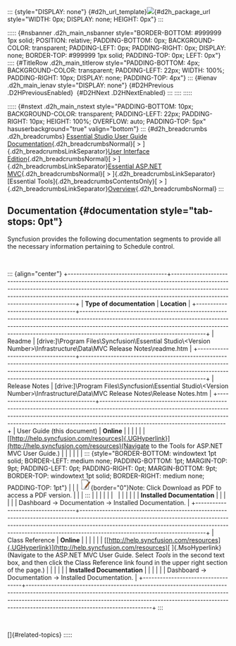 ::: {style="DISPLAY: none"}
[](ms-xhelp:///?Id=d2h_url_template){#d2h_url_template}![](!package_url!){#d2h_package_url style="WIDTH: 0px; DISPLAY: none; HEIGHT: 0px"}
:::

::::: {#nsbanner .d2h_main_nsbanner style="BORDER-BOTTOM: #999999 1px solid; POSITION: relative; PADDING-BOTTOM: 0px; BACKGROUND-COLOR: transparent; PADDING-LEFT: 0px; PADDING-RIGHT: 0px; DISPLAY: none; BORDER-TOP: #999999 1px solid; PADDING-TOP: 0px; LEFT: 0px"}
:::: {#TitleRow .d2h_main_titlerow style="PADDING-BOTTOM: 4px; BACKGROUND-COLOR: transparent; PADDING-LEFT: 22px; WIDTH: 100%; PADDING-RIGHT: 10px; DISPLAY: none; PADDING-TOP: 4px"}
::: {#ienav .d2h_main_ienav style="DISPLAY: none"}
[](ms-xhelp:///?Id=0d9bca5b-e8b7-479f-b9de-bc9f3886aecd){#D2HPrevious .D2HPreviousEnabled}  [](ms-xhelp:///?Id=cd89e30d-2315-407f-8b24-e1aa09c0d493){#D2HNext .D2HNextEnabled}
:::
::::
:::::

::::: {#nstext .d2h_main_nstext style="PADDING-BOTTOM: 10px; BACKGROUND-COLOR: transparent; PADDING-LEFT: 22px; PADDING-RIGHT: 10px; HEIGHT: 100%; OVERFLOW: auto; PADDING-TOP: 5px" hasuserbackground="true" valign="bottom"}
::: {#d2h_breadcrumbs .d2h_breadcrumbs}
[Essential Studio User Guide Documentation](ms-xhelp:///?Id=12457748-09e3-4d74-a240-8e049cedf030){.d2h_breadcrumbsNormal}[ \> ]{.d2h_breadcrumbsLinkSeparator}[User Interface Edition](ms-xhelp:///?Id=c29296b7-531c-413b-a0ec-488ca1f7f669){.d2h_breadcrumbsNormal}[ \> ]{.d2h_breadcrumbsLinkSeparator}[Essential ASP.NET MVC](ms-xhelp:///?Id=4b14e7d1-65c4-4f67-b1aa-2c37709905a5){.d2h_breadcrumbsNormal}[ \> ]{.d2h_breadcrumbsLinkSeparator}[Essential Tools]{.d2h_breadcrumbsContentsOnly}[ \> ]{.d2h_breadcrumbsLinkSeparator}[Overview](ms-xhelp:///?Id=5a80e981-4cc7-48d8-90b3-d31ab4c4e83e){.d2h_breadcrumbsNormal}
:::

## Documentation {#documentation style="tab-stops: 0pt"}

Syncfusion provides the following documentation segments to provide all the necessary information pertaining to Schedule control.

 

::: {align="center"}
+-----------------------------------+--------------------------------------------------------------------------------------------------------------------------------------------------------------------------------------------------------------------------------------------------------------------------------------+
| **Type of documentation**         | **Location**                                                                                                                                                                                                                                                                         |
+-----------------------------------+--------------------------------------------------------------------------------------------------------------------------------------------------------------------------------------------------------------------------------------------------------------------------------------+
| Readme                            | \[drive:\]\\Program Files\\Syncfusion\\Essential Studio\\\<Version Number\>\\Infrastructure\\Data\\MVC Release Notes\\readme.htm                                                                                                                                                     |
+-----------------------------------+--------------------------------------------------------------------------------------------------------------------------------------------------------------------------------------------------------------------------------------------------------------------------------------+
| Release Notes                     | \[drive:\]\\Program Files\\Syncfusion\\Essential Studio\\\<Version Number\>\\Infrastructure\\Data\\MVC Release Notes\\Release Notes.htm                                                                                                                                              |
+-----------------------------------+--------------------------------------------------------------------------------------------------------------------------------------------------------------------------------------------------------------------------------------------------------------------------------------+
| User Guide (this document)        | **Online**                                                                                                                                                                                                                                                                           |
|                                   |                                                                                                                                                                                                                                                                                      |
|                                   | [[http://help.syncfusion.com/resources]{.UGHyperlink}](http://help.syncfusion.com/resources)(Navigate to the Tools for ASP.NET MVC User Guide.)                                                                                                                                      |
|                                   |                                                                                                                                                                                                                                                                                      |
|                                   | ::: {style="BORDER-BOTTOM: windowtext 1pt solid; BORDER-LEFT: medium none; PADDING-BOTTOM: 1pt; MARGIN-TOP: 9pt; PADDING-LEFT: 0pt; PADDING-RIGHT: 0pt; MARGIN-BOTTOM: 9pt; BORDER-TOP: windowtext 1pt solid; BORDER-RIGHT: medium none; PADDING-TOP: 1pt"}                          |
|                                   | ![](ImagesExt/image56_5.jpg){border="0"}Note: Click Download as PDF to access a PDF version.                                                                                                                                                                                         |
|                                   | :::                                                                                                                                                                                                                                                                                  |
|                                   |                                                                                                                                                                                                                                                                                      |
|                                   |                                                                                                                                                                                                                                                                                      |
|                                   |                                                                                                                                                                                                                                                                                      |
|                                   | **Installed Documentation**                                                                                                                                                                                                                                                          |
|                                   |                                                                                                                                                                                                                                                                                      |
|                                   | Dashboard -\> Documentation -\> Installed Documentation.                                                                                                                                                                                                                             |
+-----------------------------------+--------------------------------------------------------------------------------------------------------------------------------------------------------------------------------------------------------------------------------------------------------------------------------------+
| Class Reference                   | **Online**                                                                                                                                                                                                                                                                           |
|                                   |                                                                                                                                                                                                                                                                                      |
|                                   | [[http://help.syncfusion.com/resources]{.UGHyperlink}](http://help.syncfusion.com/resources)[ ]{.MsoHyperlink}(Navigate to the ASP.NET MVC User Guide. Select *Tools* in the second text box, and then click the Class Reference link found in the upper right section of the page.) |
|                                   |                                                                                                                                                                                                                                                                                      |
|                                   | **Installed Documentation**                                                                                                                                                                                                                                                          |
|                                   |                                                                                                                                                                                                                                                                                      |
|                                   | Dashboard -\> Documentation -\> Installed Documentation.                                                                                                                                                                                                                             |
+-----------------------------------+--------------------------------------------------------------------------------------------------------------------------------------------------------------------------------------------------------------------------------------------------------------------------------------+
:::

 

[]{#related-topics}
:::::
